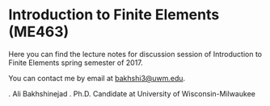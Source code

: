 # Introduction to Finite Elements (ME463)

Here you can find the lecture notes for discussion session of Introduction to Finite Elements spring semester of 2017.

You can contact me by email at bakhshi3@uwm.edu.
 


. Ali Bakhshinejad 
. Ph.D. Candidate at University of Wisconsin-Milwaukee
